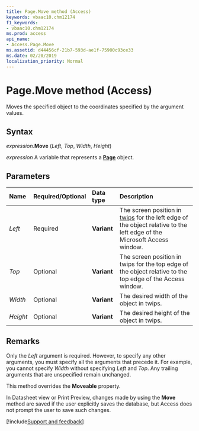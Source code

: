 ```yaml
---
title: Page.Move method (Access)
keywords: vbaac10.chm12174
f1_keywords:
- vbaac10.chm12174
ms.prod: access
api_name:
- Access.Page.Move
ms.assetid: d44456cf-21b7-593d-ae1f-75900c93ce33
ms.date: 02/20/2019
localization_priority: Normal
---
```



# Page.Move method (Access)

Moves the specified object to the coordinates specified by the argument values.


## Syntax

_expression_.**Move** (_Left_, _Top_, _Width_, _Height_)

_expression_ A variable that represents a **[Page](Access.Page.md)** object.

## Parameters

|Name|Required/Optional|Data type|Description|
|:-----|:-----|:-----|:-----|
| _Left_|Required|**Variant**|The screen position in [twips](../language/glossary/vbe-glossary.md#twip) for the left edge of the object relative to the left edge of the Microsoft Access window.|
| _Top_|Optional|**Variant**|The screen position in twips for the top edge of the object relative to the top edge of the Access window.|
| _Width_|Optional|**Variant**|The desired width of the object in twips.|
| _Height_|Optional|**Variant**|The desired height of the object in twips.|

## Remarks

Only the _Left_ argument is required. However, to specify any other arguments, you must specify all the arguments that precede it. For example, you cannot specify _Width_ without specifying _Left_ and _Top_. Any trailing arguments that are unspecified remain unchanged.

This method overrides the **Moveable** property.

In Datasheet view or Print Preview, changes made by using the **Move** method are saved if the user explicitly saves the database, but Access does not prompt the user to save such changes.




[!include[Support and feedback](~/includes/feedback-boilerplate.md)]